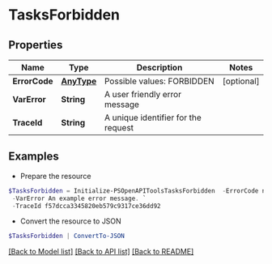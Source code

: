 # TasksForbidden
## Properties

Name | Type | Description | Notes
------------ | ------------- | ------------- | -------------
**ErrorCode** | [**AnyType**](.md) | Possible values: FORBIDDEN | [optional] 
**VarError** | **String** | A user friendly error message | 
**TraceId** | **String** | A unique identifier for the request | 

## Examples

- Prepare the resource
```powershell
$TasksForbidden = Initialize-PSOpenAPIToolsTasksForbidden  -ErrorCode null `
 -VarError An example error message. `
 -TraceId f57dcca3345820eb579c9317ce36dd92
```

- Convert the resource to JSON
```powershell
$TasksForbidden | ConvertTo-JSON
```

[[Back to Model list]](../README.md#documentation-for-models) [[Back to API list]](../README.md#documentation-for-api-endpoints) [[Back to README]](../README.md)

